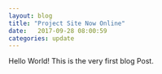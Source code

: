 ```yaml
---
layout: blog
title: "Project Site Now Online"
date:   2017-09-28 08:00:59
categories: update
---
```


Hello World!
This is the very first blog Post.
